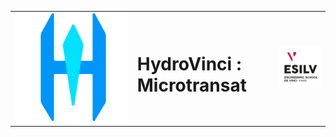 <table>
<tr>
<td><img src="assets/hydrovinci.png"></td>
<td><h1>HydroVinci : Microtransat</h1></td>
<td><img src="assets/esilv.png"></td>
</tr>
</table>